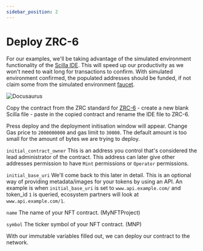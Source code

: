 ```yaml
---
sidebar_position: 2
---
```


# Deploy ZRC-6

For our examples, we'll be taking advantage of the simulated environment functionality of the [Scilla IDE](https://ide.zilliqa.com/#/). This will speed up our productivity as we won't need to wait long for transactions to confirm. With simulated environment confirmed, the populated addresses should be funded, if not claim some from the simulated environment [faucet](https://dev-wallet.zilliqa.com/faucet?network=isolated_server).

![Docusaurus](/img/tutorials/MyNFTProject/zrc6-params.png)

Copy the contract from the ZRC standard for [ZRC-6](https://github.com/Zilliqa/ZRC/blob/master/zrcs/zrc-6.md) - create a new blank Scilla file - paste in the copied contract and rename the IDE file to ZRC-6.

Press deploy and the deployment initisation window will appear. Change Gas price to ```2000000000``` and gas limit to ```30000```. The default amount is too small for the amount of bytes we are trying to deploy.

```initial_contract_owner``` This is an address you control that's considered the lead administrator of the contract. This address can later give other addresses permission to have ```Mint``` permissions or ```Operator``` permissions.

```initial_base_uri``` We'll come back to this later in detail. This is an optional way of providing metadata/images for your tokens by using an API. 
An example is when ```initial_base_uri``` is set to ```www.api.example.com/``` and token_id ```1``` is queried, ecosystem partners will look at ```www.api.example.com/1```. 

```name``` The name of your NFT contract. (MyNFTProject)

```symbol``` The ticker symbol of your NFT contract. (MNP)

With our immutable variables filled out, we can deploy our contract to the network.